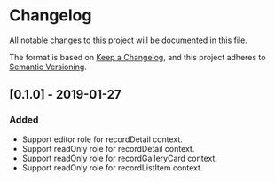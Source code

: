# Changelog
All notable changes to this project will be documented in this file.

The format is based on [Keep a Changelog](https://keepachangelog.com/en/1.0.0/),
and this project adheres to [Semantic Versioning](https://semver.org/spec/v2.0.0.html).

## [0.1.0] - 2019-01-27
### Added
- Support editor role for recordDetail context.
- Support readOnly role for recordDetail context.
- Support readOnly role for recordGalleryCard context.
- Support readOnly role for recordListItem context.